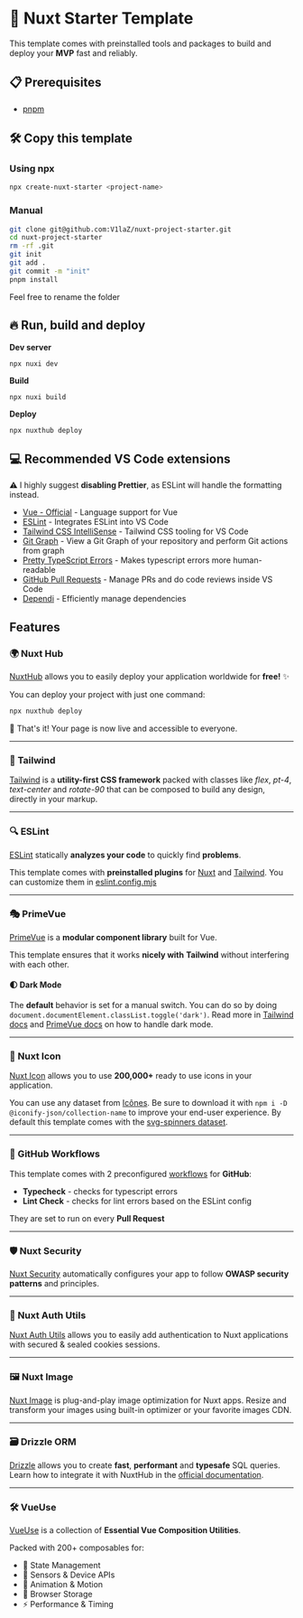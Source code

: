 # 🚀 Nuxt Starter Template

This template comes with preinstalled tools and packages to build and deploy your **MVP** fast and reliably.

## 📋 Prerequisites
- [pnpm](https://pnpm.io/)

## 🛠️ Copy this template
### Using npx
```sh
npx create-nuxt-starter <project-name>
```
### Manual
```sh
git clone git@github.com:V1laZ/nuxt-project-starter.git
cd nuxt-project-starter
rm -rf .git
git init
git add .
git commit -m "init"
pnpm install
```
Feel free to rename the folder

## 🔥 Run, build and deploy
**Dev server**
```
npx nuxi dev
```
**Build**
```
npx nuxi build
```
**Deploy**
```
npx nuxthub deploy
```

## 💻 Recommended VS Code extensions
⚠️ I highly suggest **disabling Prettier**, as ESLint will handle the formatting instead.

- [Vue - Official](https://marketplace.visualstudio.com/items?itemName=Vue.volar) - Language support for Vue
- [ESLint](https://marketplace.visualstudio.com/items?itemName=dbaeumer.vscode-eslint) - Integrates ESLint into VS Code
- [Tailwind CSS IntelliSense](https://marketplace.visualstudio.com/items?itemName=bradlc.vscode-tailwindcss) - Tailwind CSS tooling for VS Code
- [Git Graph](https://marketplace.visualstudio.com/items?itemName=mhutchie.git-graph) - View a Git Graph of your repository and perform Git actions from graph
- [Pretty TypeScript Errors](https://marketplace.visualstudio.com/items?itemName=YoavBls.pretty-ts-errors) - Makes typescript errors more human-readable
- [GitHub Pull Requests](https://marketplace.visualstudio.com/items?itemName=GitHub.vscode-pull-request-github) - Manage PRs and do code reviews inside VS Code
- [Dependi](https://marketplace.visualstudio.com/items?itemName=fill-labs.dependi) - Efficiently manage dependencies

## Features

### 🌍 Nuxt Hub
[NuxtHub](https://hub.nuxt.com/) allows you to easily deploy your application worldwide for **free!** ✨

You can deploy your project with just one command:
```sh
npx nuxthub deploy
```
🚀 That's it! Your page is now live and accessible to everyone.

---

### 🎨 Tailwind
[Tailwind](https://tailwindcss.com/) is a **utility-first CSS framework** packed with classes like *flex*, *pt-4*, *text-center* and *rotate-90* that can be composed to build any design, directly in your markup.

---

### 🔍 ESLint
[ESLint](https://eslint.org/) statically **analyzes your code** to quickly find **problems**. 

This template comes with **preinstalled plugins** for 
[Nuxt](https://eslint.nuxt.com/packages/module) and [Tailwind](https://github.com/francoismassart/eslint-plugin-tailwindcss). You can customize them in [eslint.config.mjs](./eslint.config.mjs)

---

### 🎭 PrimeVue
[PrimeVue](https://primevue.org/) is a **modular component library** built for Vue.

This template ensures that it works **nicely with** **Tailwind** without interfering with each other.

#### 🌓 Dark Mode
The **default** behavior is set for a manual switch. You can do so by doing `document.documentElement.classList.toggle('dark')`. Read more in [Tailwind docs](https://tailwindcss.com/docs/dark-mode) and [PrimeVue docs](https://primevue.org/theming/styled/#darkmode) on how to handle dark mode.

---

### 🎯 Nuxt Icon
[Nuxt Icon](https://github.com/nuxt/icon) allows you to use **200,000+** ready to use icons in your application. 

You can use any dataset from [Icônes](https://icones.js.org/). Be sure to download it with `npm i -D @iconify-json/collection-name` to improve your end-user experience. By default this template comes with the [svg-spinners dataset](https://icones.js.org/collection/svg-spinners).

---

### 🔄 GitHub Workflows
This template comes with 2 preconfigured [workflows](./.github/workflows/) for **GitHub**:
- **Typecheck** - checks for typescript errors
- **Lint Check** - checks for lint errors based on the ESLint config

They are set to run on every **Pull Request**

---

### 🛡️ Nuxt Security
[Nuxt Security](https://nuxt-security.vercel.app/) automatically configures your app to follow **OWASP security patterns** and principles.

---

### 🔐 Nuxt Auth Utils
[Nuxt Auth Utils](https://github.com/atinux/nuxt-auth-utils) allows you to easily add authentication to Nuxt applications with secured & sealed cookies sessions.

---

### 🖼️ Nuxt Image
[Nuxt Image](https://image.nuxt.com/) is plug-and-play image optimization for Nuxt apps. Resize and transform your images using built-in optimizer or your favorite images CDN.

---

### 🗃️ Drizzle ORM
[Drizzle](https://orm.drizzle.team/) allows you to create **fast**, **performant** and **typesafe** SQL queries. Learn how to integrate it with NuxtHub in the [official documentation](https://hub.nuxt.com/docs/recipes/drizzle).

---

### 🛠️ VueUse
[VueUse](https://vueuse.org/) is a collection of **Essential Vue Composition Utilities**. 

Packed with 200+ composables for:
- 🔄 State Management
- 📱 Sensors & Device APIs
- 🎯 Animation & Motion
- 💾 Browser Storage
- ⚡ Performance & Timing